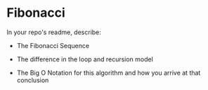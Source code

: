 # Fibonacci

In your repo's readme, describe:

 

* The Fibonacci Sequence

* The difference in the loop and recursion model

* The Big O Notation for this algorithm and how you arrive at that conclusion
